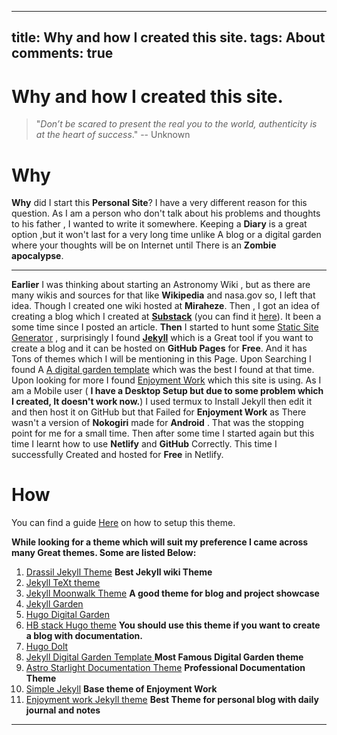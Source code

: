  ---
 title: Why and how I created this site.
 tags: About
 comments: true 
 ---
# Why and how I created this site.

> "*Don’t be scared to present the real you to the world, authenticity is at the heart of success*."
> -- Unknown 

# Why
**Why** did I start this **Personal Site**? I have a very different reason for this question. 
As I am a person who don't talk about his problems and thoughts to his father , I wanted to write it somewhere. Keeping a **Diary** is a great option ,but it won't last for a very long time unlike A blog or a digital garden where your thoughts will be on Internet until There is an **Zombie apocalypse**. 

<hr> 

**Earlier** I was thinking about starting an Astronomy Wiki , but as there are many wikis and sources for that like **Wikipedia** and nasa.gov so, I left that idea. Though I created one wiki hosted at **Miraheze**. Then , I got an idea of creating a blog which I created at **[Substack](Substack.com)** (you can find it [here](https://herrspaceman.substack.com/)). It been a some time since I posted an article. **Then** I started to hunt some [Static Site Generator](https://jamstack.org/generators/) , surprisingly I found **[Jekyll](https://jekyllrb.com/)** which is a Great tool if you want to create a blog and it can be hosted on **GitHub Pages** for **Free**. And it has Tons of themes which I will be mentioning in this Page. Upon Searching I found A [A digital garden template](https://github.com/maximevaillancourt/digital-garden-jekyll-template) which was the best I found at that time. Upon looking for more I found [Enjoyment Work](https://github.com/brennanbrown/enjoyment-work) which this site is using. As I am a Mobile user ( **I have a Desktop Setup but due to some problem which I created, It doesn't work now.**) I used termux to Install Jekyll then edit it and then host it on GitHub but that Failed for **Enjoyment Work** as There wasn't a version of **Nokogiri** made for **Android** . That was the stopping point for me for a small time. Then after some time I started again but this time I learnt how to use **Netlify** and **GitHub** Correctly. This time I successfully Created and hosted for **Free** in Netlify.

# How
You can find a guide [Here](https://enjoyment-work.netlify.app/posts/how-to-setup-enjoyment-work) on how to setup this theme.

**While looking for a theme which will suit my preference I came across many Great themes. Some are listed Below:**
1. [Drassil Jekyll Theme](https://github.com/Drassil/git-wiki-theme) **Best Jekyll wiki Theme**
2. [Jekyll TeXt theme](https://github.com/kitian616/jekyll-TeXt-theme)
3. [Jekyll Moonwalk Theme](https://github.com/abhinavs/moonwalk) **A good theme for blog and project showcase**
4. [Jekyll Garden](https://github.com/Jekyll-Garden/jekyll-garden.github.io)
5. [Hugo Digital Garden](https://github.com/apvarun/digital-garden-hugo-theme)
6. [HB stack Hugo theme](https://github.com/hbstack/theme) **You should use this theme if you want to create a blog with documentation.**
7. [Hugo Dolt](https://github.com/HEIGE-PCloud/DoIt)
8. [Jekyll Digital Garden Template ](https://github.com/maximevaillancourt/digital-garden-jekyll-template) **Most Famous Digital Garden theme**
9. [Astro Starlight Documentation Theme](https://github.com/withastro/starlight) **Professional Documentation Theme**
10. [Simple Jekyll](https://github.com/raghudotcc/simply-jekyll) **Base theme of Enjoyment Work**
11. [Enjoyment work Jekyll theme](https://github.com/brennanbrown/enjoyment-work) **Best Theme for personal blog with daily journal and notes**
<hr>
